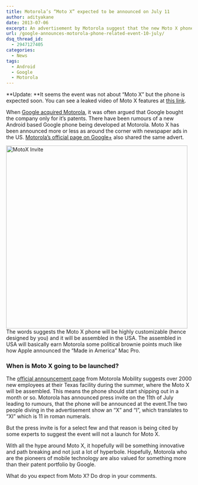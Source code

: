 ```yaml
---
title: Motorola’s “Moto X” expected to be announced on July 11
author: adityakane
date: 2013-07-06
excerpt: An advertisement by Motorola suggest that the new Moto X phone will be assembled in the US and will be highly customizable. The phone details are expected to be shared at a July 11 event.
url: /google-announces-motorola-phone-related-event-10-july/
dsq_thread_id:
  - 2947127405
categories:
  - News
tags:
  - Android
  - Google
  - Motorola
---
```

**Update: **It seems the event was not about &#8220;Moto X&#8221; but the phone is expected soon. You can see a leaked video of Moto X features at [this link][1].

When [Google acquired Motorola][2], it was often argued that Google bought the company only for it&#8217;s patents. There have been rumours of a new Android based Google phone being developed at Motorola. Moto X has been announced more or less as around the corner with newspaper ads in the US. <a href="https://plus.google.com/u/0/+Motorola/posts/UsSsEJ7ThCu" onclick="_gaq.push(['_trackEvent', 'outbound-article', 'https://plus.google.com/u/0/+Motorola/posts/UsSsEJ7ThCu', 'Motorola&#8217;s official page on Google+']);" >Motorola&#8217;s official page on Google+</a> also shared the same advert.

[<img class="aligncenter size-full wp-image-76272" alt="MotoX Invite" src="http://cdn.devilsworkshop.org/files/2013/07/MotoX-Invite.png" width="492" height="495" />][3]The words suggests the Moto X phone will be highly customizable (hence designed by you) and it will be assembled in the USA. The assembled in USA will basically earn Motorola some political brownie points much like how Apple announced the &#8220;Made in America&#8221; Mac Pro.

### When is Moto X going to be launched?

The <a href="https://motorola-global-portal.custhelp.com/ci/documents/detail/2/2013-summer-annc-us-en" onclick="_gaq.push(['_trackEvent', 'outbound-article', 'https://motorola-global-portal.custhelp.com/ci/documents/detail/2/2013-summer-annc-us-en', 'official announcement page']);" >official announcement page</a> from Motorola Mobility suggests over 2000 new employees at their Texas facility during the summer, where the Moto X will be assembled. This means the phone should start shipping out in a month or so. Motorola has announced press invite on the 11th of July leading to rumours, that the phone will be announced at the event.The two people diving in the advertisement show an &#8220;X&#8221; and &#8220;I&#8221;, which translates to &#8220;XI&#8221; which is 11 in roman numerals.

But the press invite is for a select few and that reason is being cited by some experts to suggest the event will not a launch for Moto X.

With all the hype around Moto X, it hopefully will be something innovative and path breaking and not just a lot of hyperbole. Hopefully, Motorola who are the pioneers of mobile technology are also valued for something more than their patent portfolio by Google.

What do you expect from Moto X? Do drop in your comments.

 [1]: http://devilsworkshop.org/video/motorolas-moto-features-leaked-video/76540/
 [2]: http://devilsworkshop.org/news/google-buys-motorola-125-billion-power-android/43184/ "Google buys Motorola for approx $ 12.5 Billion"
 [3]: http://cdn.devilsworkshop.org/files/2013/07/MotoX-Invite.png
